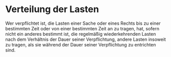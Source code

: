 # Verteilung der Lasten

Wer verpflichtet ist, die Lasten einer Sache oder eines Rechts bis zu einer bestimmten Zeit oder von einer bestimmten Zeit an zu tragen, hat, sofern nicht ein anderes bestimmt ist, die regelmäßig wiederkehrenden Lasten nach dem Verhältnis der Dauer seiner Verpflichtung, andere Lasten insoweit zu tragen, als sie während der Dauer seiner Verpflichtung zu entrichten sind. 

